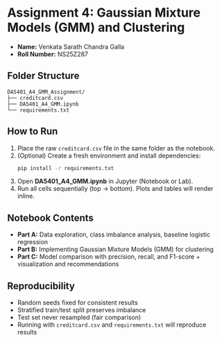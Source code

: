# Assignment 4: Gaussian Mixture Models (GMM) and Clustering

- **Name:** Venkata Sarath Chandra Galla
- **Roll Number:** NS25Z287

## Folder Structure
```
DA5401_A4_GMM_Assignment/
├── creditcard.csv
├── DA5401_A4_GMM.ipynb
└── requirements.txt
```

## How to Run
1. Place the raw `creditcard.csv` file in the same folder as the notebook.  
2. (Optional) Create a fresh environment and install dependencies:
   ```bash
   pip install -r requirements.txt
3. Open **DA5401_A4_GMM.ipynb** in Jupyter (Notebook or Lab).
4. Run all cells sequentially (top → bottom). Plots and tables will render inline.  

## Notebook Contents
- **Part A:** Data exploration, class imbalance analysis, baseline logistic regression  
- **Part B:** Implementing Gaussian Mixture Models (GMM) for clustering   
- **Part C:** Model comparison with precision, recall, and F1-score + visualization and recommendations  

## Reproducibility
- Random seeds fixed for consistent results  
- Stratified train/test split preserves imbalance  
- Test set never resampled (fair comparison)  
- Running with `creditcard.csv` and `requirements.txt` will reproduce results  

